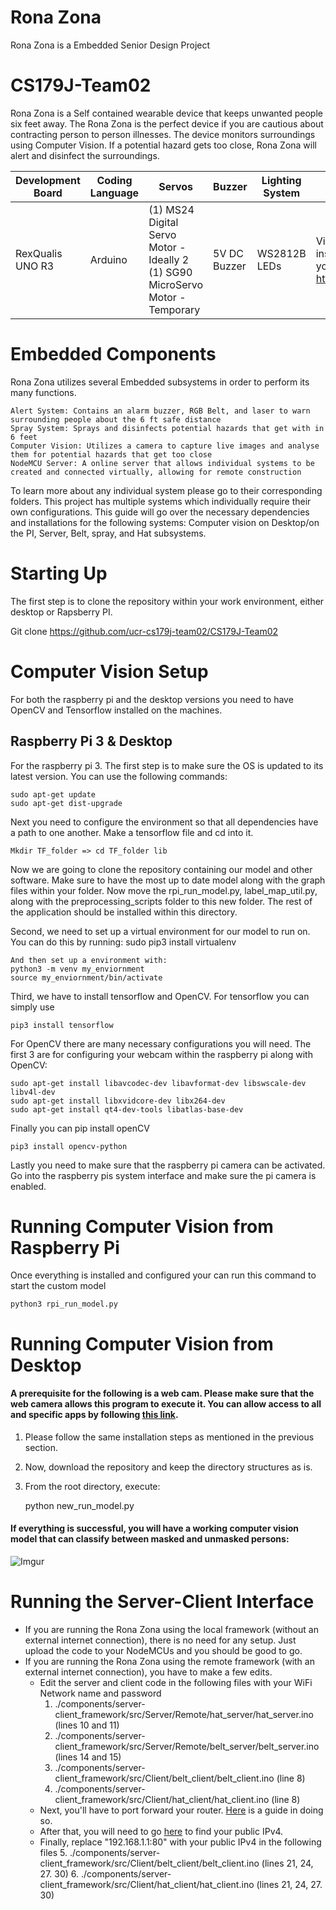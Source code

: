 # Rona Zona 
Rona Zona is a Embedded Senior Design Project 
 
# CS179J-Team02
Rona Zona is a Self contained wearable device that keeps unwanted people six feet away. The Rona Zona is the perfect device if you are cautious about contracting person to person illnesses. The device monitors surroundings using Computer Vision. If a potential hazard gets too close, Rona Zona will alert and disinfect the surroundings.

    
| Development Board | Coding Language | Servos | Buzzer | Lighting System | Arduino IDE Setup |
|-----------------|-------------|---------------------------------|-----------------------------|----|---|
| RexQualis UNO R3 |  Arduino   |   (1) MS24 Digital Servo Motor - Ideally 2 <br> (1) SG90 MicroServo Motor - Temporary  |  5V DC Buzzer | WS2812B LEDs | Visit this website and follow the instructions to download Arduino for yourself <br> https://www.arduino.cc/en/guide/windows
 
# Embedded Components
Rona Zona utilizes several Embedded subsystems in order to perform its many functions. 
 
    Alert System: Contains an alarm buzzer, RGB Belt, and laser to warn surrounding people about the 6 ft safe distance
    Spray System: Sprays and disinfects potential hazards that get with in 6 feet
    Computer Vision: Utilizes a camera to capture live images and analyse them for potential hazards that get too close
    NodeMCU Server: A online server that allows individual systems to be created and connected virtually, allowing for remote construction
 
To learn more about any individual system please go to their corresponding folders.
This project has multiple systems which individually require their own configurations. This guide will go over the necessary dependencies and installations for the following systems: Computer vision on Desktop/on the PI, Server, Belt, spray, and Hat subsystems.

# Starting Up
The first step is to clone the repository within your work environment, either desktop or Rapsberry PI.

Git clone https://github.com/ucr-cs179j-team02/CS179J-Team02

# Computer Vision Setup

For both the raspberry pi and the desktop versions you need to have OpenCV and Tensorflow installed on the machines. 

Raspberry Pi 3 & Desktop
------

For the raspberry pi 3. The first step is to make sure the OS is updated to its latest version. You can use the following commands: 

	sudo apt-get update
	sudo apt-get dist-upgrade

Next you need to configure the environment so that all dependencies have a path to one another. Make a tensorflow file and cd into it. 

	Mkdir TF_folder => cd TF_folder lib

Now we are going to clone the repository containing our model and other software. Make sure to have the most up to date model along with the graph files within your folder. Now move the rpi_run_model.py, label_map_util.py, along with the preprocessing_scripts folder to this new folder. The rest of the application should be installed within this directory.

Second, we need to set up a virtual environment for our model to run on. You can do this by running: sudo pip3 install virtualenv

	And then set up a environment with: 
	python3 -m venv my_enviornment					   
	source my_enviornment/bin/activate

Third, we have to install tensorflow and OpenCV. For tensorflow you can simply use
	
	pip3 install tensorflow

For OpenCV there are many necessary configurations you will need. The first 3 are for configuring your webcam within the raspberry pi along with OpenCV:

	sudo apt-get install libavcodec-dev libavformat-dev libswscale-dev libv4l-dev
	sudo apt-get install libxvidcore-dev libx264-dev
	sudo apt-get install qt4-dev-tools libatlas-base-dev

Finally you can pip install openCV

	pip3 install opencv-python

Lastly you need to make sure that the raspberry pi camera can be activated. Go into the raspberry pis system interface and make sure the pi camera is enabled.
	
# Running Computer Vision from Raspberry Pi

Once everything is installed and configured your can run this command to start the custom model 

	python3 rpi_run_model.py

# Running Computer Vision from Desktop

#### A prerequisite for the following is a web cam. Please make sure that the web camera allows this program to execute it. You can allow access to all and specific apps by following [this link](https://support.microsoft.com/en-us/help/4558611/turn-on-app-permissions-for-camera-and-microphone-on-windows-10).

1. Please follow the same installation steps as mentioned in the previous section.

2. Now, download the repository and keep the directory structures as is.

3. From the root directory, execute:

	python new_run_model.py

#### If everything is successful, you will have a working computer vision model that can classify between masked and unmasked persons:

![Imgur](https://i.imgur.com/8ZKzp5z.jpg)

# Running the Server-Client Interface
* If you are running the Rona Zona using the local framework (without an external internet connection), there is no need for any setup. Just upload the code to your NodeMCUs and you should be good to go.
* If you are running the Rona Zona using the remote framework (with an external internet connection), you have to make a few edits.
	* Edit the server and client code in the following files with your WiFi Network name and password 
		1. ./components/server-client_framework/src/Server/Remote/hat_server/hat_server.ino (lines 10 and 11)
		2. ./components/server-client_framework/src/Server/Remote/belt_server/belt_server.ino (lines 14 and 15)
		3. ./components/server-client_framework/src/Client/belt_client/belt_client.ino (line 8)
		4. ./components/server-client_framework/src/Client/hat_client/hat_client.ino (line 8)
	* Next, you'll have to port forward your router. [Here](https://www.whatismyip.com/port-forwarding/) is a guide in doing so.
	* After that, you will need to go [here](https://www.whatismyip.com/) to find your public IPv4.
	* Finally, replace "192.168.1.1:80" with your public IPv4 in the following files
		5. ./components/server-client_framework/src/Client/belt_client/belt_client.ino (lines 21, 24, 27. 30)
		6. ./components/server-client_framework/src/Client/hat_client/hat_client.ino (lines 21, 24, 27. 30)
